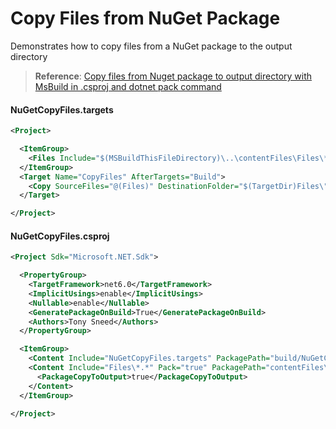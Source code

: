 # Copy Files from NuGet Package

Demonstrates how to copy files from a NuGet package to the output directory

> **Reference**: [Copy files from Nuget package to output directory with MsBuild in .csproj and dotnet pack command](https://newbedev.com/copy-files-from-nuget-package-to-output-directory-with-msbuild-in-csproj-and-dotnet-pack-command)

#### NuGetCopyFiles.targets

```xml
<Project>

  <ItemGroup>
    <Files Include="$(MSBuildThisFileDirectory)\..\contentFiles\Files\*.*" />
  </ItemGroup>
  <Target Name="CopyFiles" AfterTargets="Build">
    <Copy SourceFiles="@(Files)" DestinationFolder="$(TargetDir)Files\" />
  </Target>

</Project>
```

#### NuGetCopyFiles.csproj

```xml
<Project Sdk="Microsoft.NET.Sdk">

  <PropertyGroup>
    <TargetFramework>net6.0</TargetFramework>
    <ImplicitUsings>enable</ImplicitUsings>
    <Nullable>enable</Nullable>
    <GeneratePackageOnBuild>True</GeneratePackageOnBuild>
    <Authors>Tony Sneed</Authors>
  </PropertyGroup>

  <ItemGroup>
    <Content Include="NuGetCopyFiles.targets" PackagePath="build/NuGetCopyFiles.targets" />
    <Content Include="Files\*.*" Pack="true" PackagePath="contentFiles\Files">
      <PackageCopyToOutput>true</PackageCopyToOutput>
    </Content>
  </ItemGroup>
	
</Project>
```
